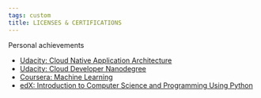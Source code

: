 ```yaml
---
tags: custom
title: LICENSES & CERTIFICATIONS
---
```


Personal achievements

* [Udacity: Cloud Native Application Architecture](https://graduation.udacity.com/api/graduation/certificate/GA2RJKCY/download)
* [Udacity: Cloud Developer Nanodegree](https://graduation.udacity.com/api/graduation/certificate/WNJSXVFM/download)
* [Coursera: Machine Learning](https://www.coursera.org/account/accomplishments/verify/VK5WKQF6BY7D)
* [edX: Introduction to Computer Science and Programming Using Python](https://courses.edx.org/certificates/6a5871267a67410b91ee34e177412746)
